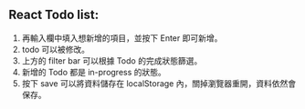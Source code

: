 ## React Todo list:

1. 再輸入欄中填入想新增的項目，並按下 Enter 即可新增。
2. todo 可以被修改。
3. 上方的 filter bar 可以根據 Todo 的完成狀態篩選。
4. 新增的 Todo 都是 in-progress 的狀態。
5. 按下 save 可以將資料儲存在 localStorage 內，關掉瀏覽器重開，資料依然會保存。

